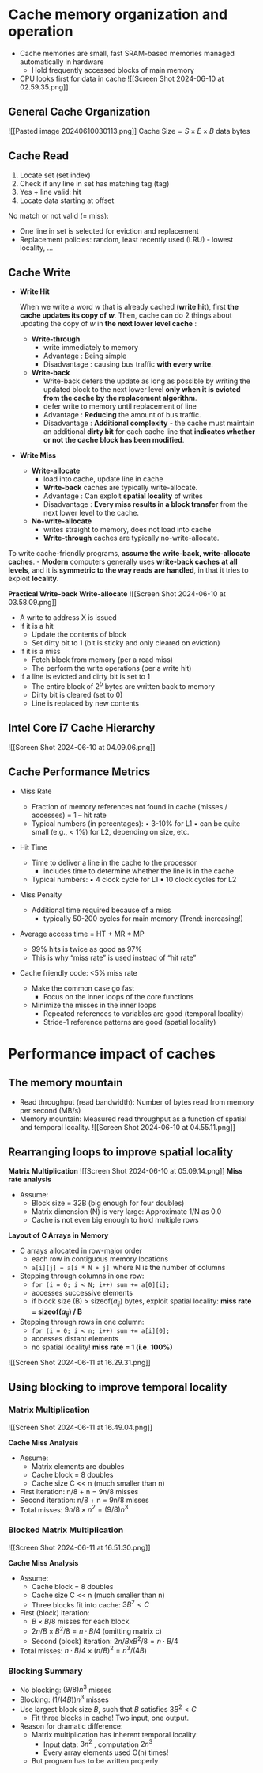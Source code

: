 # Cache memory organization and operation 

- Cache memories are small, fast SRAM-based memories managed automatically in hardware
	- Hold frequently accessed blocks of main memory 
- CPU looks first for data in cache
![[Screen Shot 2024-06-10 at 02.59.35.png]]
## General Cache Organization

![[Pasted image 20240610030113.png]]
$\text{Cache Size} = S \times E \times B \text{ data bytes}$ 
## Cache Read

1. Locate set (set index)
2. Check if any line in set has matching tag (tag)
3. Yes + line valid: hit 
4. Locate data starting at offset

No match or not valid (= miss): 
- One line in set is selected for eviction and replacement 
- Replacement policies: random, least recently used (LRU) - lowest locality, …

## Cache Write

- **Write Hit**
    
    When we write a word _w_ that is already cached (**write hit**), first **the cache updates its copy of** **_w_**_._ Then, cache can do 2 things about updating the copy of _w_ in **the next lower level cache** :
    
    - **Write-through**
	    - write immediately to memory
	    - Advantage : Being simple
	    - Disadvantage : causing bus traffic **with every write**.
    - **Write-back**
	    - Write-back defers the update as long as possible by writing the updated block to the next lower level **only when it is evicted from the cache by the replacement algorithm**.
	    - defer write to memory until replacement of line
	    - Advantage : **Reducing** the amount of bus traffic.
	    - Disadvantage : **Additional complexity** - the cache must maintain an additional **dirty bit** for each cache line that **indicates whether or not the cache block has been modified**.

- **Write Miss**
    
    - **Write-allocate**
	    - load into cache, update line in cache
	    - **Write-back** caches are typically write-allocate.
	    - Advantage : Can exploit **spatial locality** of writes
	    - Disadvantage : **Every miss results in a block transfer** from the next lower level to the cache.
    - **No-write-allocate**
	    - writes straight to memory, does not load into cache
	    - **Write-through** caches are typically no-write-allocate.

To write cache-friendly programs, **assume the write-back, write-allocate caches**. - **Modern** computers generally uses **write-back caches** **at all levels**, and it is **symmetric to the way reads are handled**, in that it tries to exploit **locality**.

**Practical Write-back Write-allocate**
![[Screen Shot 2024-06-10 at 03.58.09.png]]
- A write to address X is issued 
- If it is a hit 
	- Update the contents of block 
	- Set dirty bit to 1 (bit is sticky and only cleared on eviction) 
- If it is a miss 
	- Fetch block from memory (per a read miss) 
	- The perform the write operations (per a write hit) 
- If a line is evicted and dirty bit is set to 1 
	- The entire block of $2^b$ bytes are written back to memory 
	- Dirty bit is cleared (set to 0) 
	- Line is replaced by new contents

## Intel Core i7 Cache Hierarchy

![[Screen Shot 2024-06-10 at 04.09.06.png]]

## Cache Performance Metrics

- Miss Rate 
	- Fraction of memory references not found in cache (misses / accesses) = 1 – hit rate 
	- Typical numbers (in percentages): ▪ 3-10% for L1 ▪ can be quite small (e.g., < 1%) for L2, depending on size, etc. 
- Hit Time 
	- Time to deliver a line in the cache to the processor 
		- includes time to determine whether the line is in the cache 
	- Typical numbers: ▪ 4 clock cycle for L1 ▪ 10 clock cycles for L2 
- Miss Penalty 
	- Additional time required because of a miss 
		- typically 50-200 cycles for main memory (Trend: increasing!)

- Average access time = HT + MR * MP
	- 99% hits is twice as good as 97%
	- This is why “miss rate” is used instead of “hit rate”
- Cache friendly code: <5% miss rate
	- Make the common case go fast 
		- Focus on the inner loops of the core functions 
	- Minimize the misses in the inner loops 
		- Repeated references to variables are good (temporal locality) 
		- Stride-1 reference patterns are good (spatial locality)
# Performance impact of caches 
## The memory mountain 

- Read throughput (read bandwidth): Number of bytes read from memory per second (MB/s)
- Memory mountain: Measured read throughput as a function of spatial and temporal locality.
![[Screen Shot 2024-06-10 at 04.55.11.png]]

## Rearranging loops to improve spatial locality 

**Matrix Multiplication** ![[Screen Shot 2024-06-10 at 05.09.14.png]]
**Miss rate analysis**
- Assume: 
	- Block size = 32B (big enough for four doubles) 
	- Matrix dimension (N) is very large: Approximate 1/N as 0.0
	- Cache is not even big enough to hold multiple rows

**Layout of C Arrays in Memory**
- C arrays allocated in row-major order 
	- each row in contiguous memory locations 
	- `a[i][j] = a[i * N + j] `where N is the number of columns 
- Stepping through columns in one row: 
	- `for (i = 0; i < N; i++) sum += a[0][i]; `
	- accesses successive elements 
	- if block size (B) > sizeof($a_{ij}$) bytes, exploit spatial locality: **miss rate = sizeof($a_{ij}$) / B** 
- Stepping through rows in one column: 
	- `for (i = 0; i < n; i++) sum += a[i][0]; `
	- accesses distant elements 
	- no spatial locality! **miss rate = 1 (i.e. 100%)**

![[Screen Shot 2024-06-11 at 16.29.31.png]]
## Using blocking to improve temporal locality
### Matrix Multiplication
![[Screen Shot 2024-06-11 at 16.49.04.png]]

**Cache Miss Analysis**
- Assume: 
	- Matrix elements are doubles 
	- Cache block = 8 doubles 
	- Cache size C << n (much smaller than n) 
- First iteration: n/8 + n = 9n/8 misses
- Second iteration: n/8 + n = 9n/8 misses 
- Total misses: $9n/8 \times n^2 = (9/8) n^3$ 

### Blocked Matrix Multiplication
![[Screen Shot 2024-06-11 at 16.51.30.png]]

**Cache Miss Analysis**

- Assume: 
	- Cache block = 8 doubles 
	- Cache size C << n (much smaller than n) 
	- Three blocks fit into cache: $3B^2 < C$
- First (block) iteration: 
	- $B\times B/8$ misses for each block 
	- $2n/B \times B^2 /8 = n\cdot B/4$ (omitting matrix c)
	- Second (block) iteration: $2n/B x B^2 /8 = n\cdot B/4$
- Total misses: $n\cdot B/4 \times (n/B)^2 = n^3 /(4B)$

### Blocking Summary 

- No blocking: $(9/8) n^3$ misses 
- Blocking: $(1/(4B)) n^3$ misses 
- Use largest block size $B$, such that $B$ satisfies $3B^2 < C$
	- Fit three blocks in cache! Two input, one output. 
- Reason for dramatic difference: 
	- Matrix multiplication has inherent temporal locality: 
		- Input data: $3n^2$ , computation $2n^3$
		- Every array elements used O(n) times! 
	- But program has to be written properly